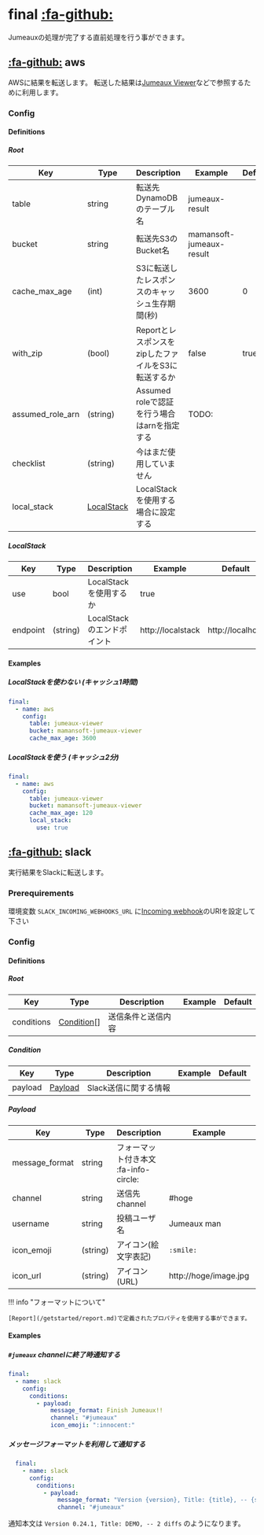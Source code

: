 final [:fa-github:][s1]
=======================

[s1]: https://github.com/tadashi-aikawa/jumeaux/tree/master/jumeaux/addons/final

Jumeauxの処理が完了する直前処理を行う事ができます。


[:fa-github:][s2] aws
---------------------

[s2]: https://github.com/tadashi-aikawa/jumeaux/tree/master/jumeaux/addons/final/aws.py

AWSに結果を転送します。
転送した結果は[Jumeaux Viewer]などで参照するために利用します。

[Jumeaux Viewer]: https://github.com/tadashi-aikawa/jumeaux-viewer

### Config

#### Definitions

##### Root

|       Key        |           Type            |                     Description                     |         Example          | Default |
| ---------------- | ------------------------- | --------------------------------------------------- | ------------------------ | ------- |
| table            | string                    | 転送先DynamoDBのテーブル名                          | jumeaux-result           |         |
| bucket           | string                    | 転送先S3のBucket名                                  | mamansoft-jumeaux-result |         |
| cache_max_age    | (int)                     | S3に転送したレスポンスのキャッシュ生存期間(秒)      | 3600                     | 0       |
| with_zip         | (bool)                    | ReportとレスポンスをzipしたファイルをS3に転送するか | false                    | true    |
| assumed_role_arn | (string)                  | Assumed roleで認証を行う場合はarnを指定する         | TODO:                    |         |
| checklist        | (string)                  | 今はまだ使用していません                            |                          |         |
| local_stack      | [LocalStack](#localstack) | LocalStackを使用する場合に設定する                  |                          |         |

##### LocalStack

|   Key    |   Type   |        Description         |      Example      |     Default      |
| -------- | -------- | -------------------------- | ----------------- | ---------------- |
| use      | bool     | LocalStackを使用するか     | true              |                  |
| endpoint | (string) | LocalStackのエンドポイント | http://localstack | http://localhost |


#### Examples

##### LocalStackを使わない (キャッシュ1時間)

```yml
final:
  - name: aws
    config:
      table: jumeaux-viewer
      bucket: mamansoft-jumeaux-viewer
      cache_max_age: 3600
```

##### LocalStackを使う (キャッシュ2分)

```yml
final:
  - name: aws
    config:
      table: jumeaux-viewer
      bucket: mamansoft-jumeaux-viewer
      cache_max_age: 120
      local_stack:
        use: true
```



[:fa-github:][s3] slack
-----------------------

[s3]: https://github.com/tadashi-aikawa/jumeaux/tree/master/jumeaux/addons/final/slack.py

実行結果をSlackに転送します。

### Prerequirements

環境変数 `SLACK_INCOMING_WEBHOOKS_URL` に[Incoming webhook]のURIを設定して下さい

[Incoming webhook]: https://api.slack.com/incoming-webhooks


### Config

#### Definitions

##### Root

|    Key     |           Type            |    Description     | Example | Default |
| ---------- | ------------------------- | ------------------ | ------- | ------- |
| conditions | [Condition](#condition)[] | 送信条件と送信内容 |         |         |

##### Condition

|   Key   |        Type         |      Description      | Example | Default |
| ------- | ------------------- | --------------------- | ------- | ------- |
| payload | [Payload](#payload) | Slack送信に関する情報 |         |         |

##### Payload

|      Key       |   Type   |              Description              |        Example        | Default |
| -------------- | -------- | ------------------------------------- | --------------------- | ------- |
| message_format | string   | フォーマット付き本文 :fa-info-circle: |                       |         |
| channel        | string   | 送信先channel                         | #hoge                 |         |
| username       | string   | 投稿ユーザ名                          | Jumeaux man           | jumeaux |
| icon_emoji     | (string) | アイコン(絵文字表記)                  | `:smile:`             |         |
| icon_url       | (string) | アイコン(URL)                         | http://hoge/image.jpg |         |

!!! info "フォーマットについて"

    [Report](/getstarted/report.md)で定義されたプロパティを使用する事ができます。

#### Examples

##### `#jumeaux` channelに終了時通知する

```yml
final:
  - name: slack
    config:
      conditions:
        - payload:
            message_format: Finish Jumeaux!!
            channel: "#jumeaux"
            icon_emoji: ":innocent:"
```

##### メッセージフォーマットを利用して通知する

```yml
  final:
    - name: slack
      config:
        conditions:
          - payload:
              message_format: "Version {version}, Title: {title}, -- {summary[status][different]} diffs"
              channel: "#jumeaux"
```

通知本文は `Version 0.24.1, Title: DEMO, -- 2 diffs` のようになります。
